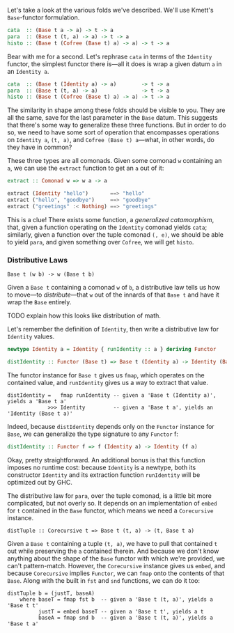 Let's take a look at the various folds we've described. We'll use Kmett's `Base`-functor formulation.

``` haskell
cata  :: (Base t a -> a) -> t -> a
para  :: (Base t (t, a) -> a) -> t -> a
histo :: (Base t (Cofree (Base t) a) -> a) -> t -> a
```

Bear with me for a second. Let's rephrase `cata` in terms of the `Identity` functor, the simplest functor there is—all it does is wrap a given datum `a` in an `Identity a`.

```haskell
cata  :: (Base t (Identity a) -> a)        -> t -> a
para  :: (Base t (t, a) -> a)              -> t -> a
histo :: (Base t (Cofree (Base t) a) -> a) -> t -> a
```

The similarity in shape among these folds should be visible to you. They are all the same, save for the last parameter in the `Base` datum. This suggests that there's some way to generalize these three functions. But in order to do so, we need to have some sort of operation that encompasses operations on `Identity a`, `(t, a)`, and `Cofree (Base t) a`—what, in other words, do they have in common?

These three types are all comonads. Given some comonad `w` containing an `a`, we can use the `extract` function to get an `a` out of it:

``` haskell
extract :: Comonad w => w a -> a

extract (Identity "hello")       ==> "hello"
extract ("hello", "goodbye")     ==> "goodbye"
extract ("greetings" :< Nothing) ==> "greetings"
```

This is a clue! There exists some function, a *generalized catamorphism*, that, given a function operating on the `Identity` comonad yields `cata`; 
similarly, given a function over the tuple comonad `(, e)`, we should be able to yield `para`, and given something over `Cofree`, we will get `histo`. 

### Distributive Laws

```
Base t (w b) -> w (Base t b)
```

Given a `Base t` containing a comonad `w` of `b`, a distributive law tells us how to move—to *distribute*—that `w` out of the innards of that `Base t` and have it wrap the `Base` entirely.

TODO explain how this looks like distribution of math.

Let's remember the definition of `Identity`, then write a distributive law for `Identity` values.

``` haskell
newtype Identity a = Identity { runIdentity :: a } deriving Functor

distIdentity :: Functor (Base t) => Base t (Identity a) -> Identity (Base t a)
```

The functor instance for `Base t` gives us `fmap`, which operates on the contained value, and `runIdentity` gives us a way to extract that value. 

```
distIdentity =   fmap runIdentity -- given a 'Base t (Identity a)', yields a 'Base t a'
             >>> Identity         -- given a 'Base t a', yields an 'Identity (Base t a)'
```

Indeed, because `distIdentity` depends only on the `Functor` instance for `Base`, we can generalize the type signature to any `Functor` f:

```haskell
distIdentity :: Functor f => f (Identity a) -> Identity (f a)
```

Okay, pretty straightforward. An additional bonus is that this function imposes no runtime cost: because `Identity` is a newtype, both its constructor `Identity` and its extraction function `runIdentity` will be optimized out by GHC.

The distributive law for `para`, over the tuple comonad, is a little bit more complicated, but not overly so. It depends on an implementation of `embed` for `t` contained in the `Base` functor, which means we need a `Corecursive` instance.

```
distTuple :: Corecursive t => Base t (t, a) -> (t, Base t a)
```

Given a `Base t` containing a tuple `(t, a)`, we have to pull that contained `t` out while preserving the `a` contained therein. And because we don't know anything about the shape of the `Base` functor with which we're provided, we can't pattern-match. 
However, the `Corecursive` instance gives us `embed`, and because `Corecursive` implies `Functor`, we can `fmap` onto the contents of that `Base`. Along with the built in `fst` and `snd` functions, we can do it too:

```
distTuple b = (justT, baseA) 
	where baseT = fmap fst b  -- given a 'Base t (t, a)', yields a 'Base t t'
	      justT = embed baseT -- given a 'Base t t', yields a t
		  baseA = fmap snd b  -- given a 'Base t (t, a)', yields a 'Base t a'
```
